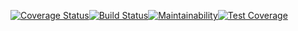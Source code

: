 [![Coverage Status](https://coveralls.io/repos/github/adex001/TestCoverage/badge.svg?branch=anotherTry)](https://coveralls.io/github/adex001/TestCoverage?branch=anotherTry)[![Build Status](https://travis-ci.org/adex001/TestCoverage.svg?branch=anotherTry)](https://travis-ci.org/adex001/TestCoverage)[![Maintainability](https://api.codeclimate.com/v1/badges/35b28dd89296368cfceb/maintainability)](https://codeclimate.com/github/adex001/TestCoverage/maintainability)[![Test Coverage](https://api.codeclimate.com/v1/badges/35b28dd89296368cfceb/test_coverage)](https://codeclimate.com/github/adex001/TestCoverage/test_coverage)